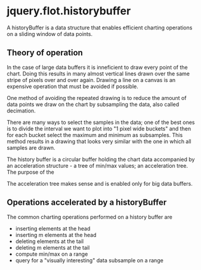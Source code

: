# jquery.flot.historybuffer

A historyBuffer is a data structure that enables efficient charting operations on a sliding window of data points.


Theory of operation
-------------------

In the case of large data buffers it is inneficient to draw every point of the chart. Doing this results in many almost vertical lines drawn over the same stripe of 
pixels over and over again. Drawing a line on a canvas is an expensive operation that must be avoided if possible.

One method of avoiding the repeated drawing is to reduce the amount of data points we draw on the chart by subsampling the data, also called decimation.

There are many ways to select the samples in the data; one of the best ones is to divide the interval we want to plot into "1 pixel wide buckets" and then for 
each bucket select the maximum and minimum as subsamples. This method results in a drawing that looks very similar with the one in which all samples are drawn.


The history buffer is a circular buffer holding the chart data accompanied by an acceleration structure - a tree of min/max values; an acceleration tree.
The purpose of the 

The acceleration tree makes sense and is enabled only for big data buffers.


Operations accelerated by a historyBuffer
-----------------------------------------
The common charting operations performed on a history buffer are

* inserting elements at the head
* inserting m elements at the head
* deleting elements at the tail
* deleting m elements at the tail
* compute min/max on a range
* query for a "visually interesting" data subsample on a range


